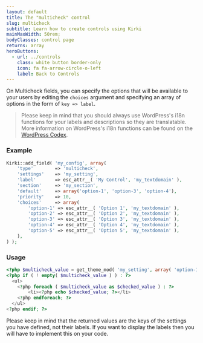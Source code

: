 ```yaml
---
layout: default
title: The "multicheck" control
slug: multicheck
subtitle: Learn how to create controls using Kirki
mainMaxWidth: 50rem;
bodyClasses: control page
returns: array
heroButtons:
  - url: ../controls
    class: white button border-only
    icon: fa fa-arrow-circle-o-left
    label: Back to Controls
---
```



On Multicheck fields, you can specify the options that will be available to your users by editing the `choices` argument and specifying an array of options in the form of `key => label`.

> Please keep in mind that you should always use WordPress's i18n functions for your labels and descriptions so they are translatable. More information on WordPress's i18n functions can be found on the [WordPress Codex](https://codex.wordpress.org/I18n_for_WordPress_Developers).

### Example

```php
Kirki::add_field( 'my_config', array(
	'type'        => 'multicheck',
	'settings'    => 'my_setting',
	'label'       => esc_attr__( 'My Control', 'my_textdomain' ),
	'section'     => 'my_section',
	'default'     => array('option-1', 'option-3', 'option-4'),
	'priority'    => 10,
	'choices'     => array(
		'option-1' => esc_attr__( 'Option 1', 'my_textdomain' ),
		'option-2' => esc_attr__( 'Option 2', 'my_textdomain' ),
		'option-3' => esc_attr__( 'Option 3', 'my_textdomain' ),
		'option-4' => esc_attr__( 'Option 4', 'my_textdomain' ),
		'option-5' => esc_attr__( 'Option 5', 'my_textdomain' ),
	),
) );
```

### Usage

```php
<?php $multicheck_value = get_theme_mod( 'my_setting', array( 'option-1', 'option-3' ) ); ?>
<?php if ( ! empty( $multicheck_value ) ) : ?>
  <ul>
	<?php foreach ( $multicheck_value as $checked_value ) : ?>
		<li><?php echo $checked_value; ?></li>
	<?php endforeach; ?>
  </ul>
<?php endif; ?>
```

Please keep in mind that the returned values are the keys of the settings you have defined, not their labels. If you want to display the labels then you will have to implement this on your code.
